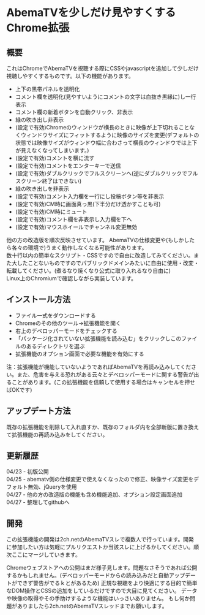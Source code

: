 # AbemaTVを少しだけ見やすくするChrome拡張

## 概要
これはChromeでAbemaTVを視聴する際にCSSやjavascriptを追加して少しだけ視聴しやすくするものです。以下の機能があります。
- 上下の黒帯パネルを透明化
- コメント欄を透明化(見やすいようにコメントの文字は白抜き黒縁に)し一行表示
- コメント欄の新着ボタンを自動クリック、非表示
- 緑の吹き出し非表示
- (設定で有効)Chromeのウィンドウが横長のときに映像が上下切れることなくウィンドウサイズにフィットするように映像のサイズを変更(デフォルトの状態では映像サイズがウィンドウ幅に合わさって横長のウィンドウでは上下が見えなくなってしまいます。)
- (設定で有効)コメントを横に流す
- (設定で有効)コメントをエンターキーで送信
- (設定で有効)ダブルクリックでフルスクリーンへ(逆にダブルクリックでフルスクリーン終了はできない)
- 緑の吹き出しを非表示 
- (設定で有効)コメント入力欄を一行にし投稿ボタン等を非表示
- (設定で有効)CM時に画面真っ黒(下半分だけ透かすことも可)
- (設定で有効)CM時にミュート
- (設定で有効)コメント欄を非表示し入力欄を下へ
- (設定で有効)マウスホイールでチャンネル変更無効

他の方の改造版を順次反映させています。
AbemaTVの仕様変更や(もしかしたら各々の環境で)うまく動作しなくなる可能性があります。  
数十行以内の簡単なスクリプト・CSSですので自由に改造してみてください。また大したことないものですのでパブリックドメインみたいに自由に使用・改変・転載してください。(煮るなり焼くなり公式に取り入れるなり自由に)  
Linux上のChromiumで確認しながら実装しています。

## インストール方法
- ファイル一式をダウンロードする
- Chromeのその他のツール→拡張機能を開く
- 右上のデベロッパーモードをチェックする
- 「パッケージ化されていない拡張機能を読み込む」をクリックしこのファイルのあるディレクトリを選ぶ
- 拡張機能のオプション画面で必要な機能を有効にする

注：拡張機能が機能していないようであればAbemaTVを再読み込みしてください。また、危害を与える恐れがある云々とデベロッパーモードに関する警告が出ることがあります。(この拡張機能を信頼して使用する場合はキャンセルを押せばOKです)

## アップデート方法
既存の拡張機能を削除して入れ直すか、既存のフォルダ内を全部新版に置き換えて拡張機能の再読み込みをしてください。

## 更新履歴
04/23 - 初版公開  
04/25 - abematv側の仕様変更で使えなくなったので修正、映像サイズ変更をデフォルト無効、jQueryを使用  
04/27 - 他の方の改造版の機能も含め機能追加、オプション設定画面追加  
04/27 - 整理してgithubへ  

## 開発
この拡張機能の開発は2ch.netのAbemaTVスレで複数人で行っています。開発に参加したい方は気軽にプルリクエストか当該スレに上げるかしてください。順次ここにマージしていきます。

Chromeウェブストアへの公開はまだ様子見します。問題なさそうであれば公開するかもしれません。(デベロッパーモードからの読み込みだと自動アップデートができず警告がでるｋとがあるため)
正規な視聴をより快適にする目的で簡単なDOM操作とCSSの追加をしているだけですので大目に見てください。
データや映像の取得やその手助けするような機能はいっさいありません。
もし何か問題がありましたら2ch.netのAbemaTVスレッドまでお願いします。